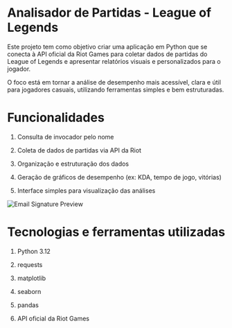 # Analisador de Partidas - League of Legends

Este projeto tem como objetivo criar uma aplicação em Python que se conecta à API oficial da Riot Games para coletar dados de partidas do League of Legends e apresentar relatórios visuais e personalizados para o jogador.

O foco está em tornar a análise de desempenho mais acessível, clara e útil para jogadores casuais, utilizando ferramentas simples e bem estruturadas.

# Funcionalidades

1. Consulta de invocador pelo nome

2. Coleta de dados de partidas via API da Riot

3. Organização e estruturação dos dados

4. Geração de gráficos de desempenho (ex: KDA, tempo de jogo, vitórias)

5. Interface simples para visualização das análises

![Email Signature Preview](meu_projeto_lol\ScreenShots\home.png)

# Tecnologias e ferramentas utilizadas

1. Python 3.12

2. requests

3. matplotlib

4. seaborn

5. pandas

6. API oficial da Riot Games